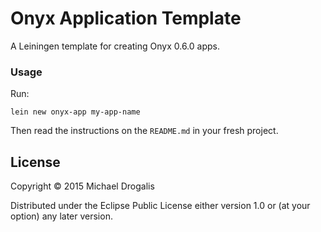 # Onyx Application Template

A Leiningen template for creating Onyx 0.6.0 apps.

### Usage

Run:

```text
lein new onyx-app my-app-name
```

Then read the instructions on the `README.md` in your fresh project.

## License

Copyright © 2015 Michael Drogalis

Distributed under the Eclipse Public License either version 1.0 or (at
your option) any later version.
